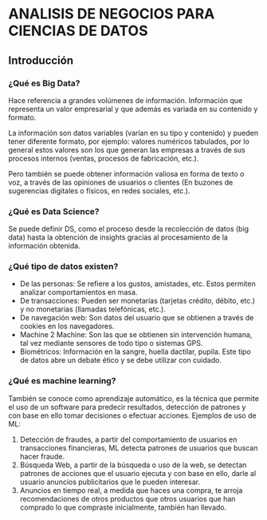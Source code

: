 

# ANALISIS DE NEGOCIOS PARA CIENCIAS DE DATOS
## Introducción

### ¿Qué es Big Data?

Hace referencia a grandes volúmenes de información. Información que representa un valor empresarial y que además es variada en su contenido y formato.

La información son datos variables (varían en su tipo y contenido) y pueden tener diferente formato, por ejemplo: valores numéricos tabulados, por lo general estos valores son los que generan las empresas a través de sus procesos internos (ventas, procesos de fabricación, etc.).

Pero también se puede obtener información valiosa en forma de texto o voz, a través de las opiniones de usuarios o clientes (En buzones de sugerencias digitales o físicos, en redes sociales, etc.).

### ¿Qué es Data Science?
Se puede definir DS, como el proceso desde la recolección de datos (big data) hasta la obtención de insights gracias al procesamiento de la información obtenida.

### ¿Qué tipo de datos existen?

 - De las personas: Se refiere a los gustos, amistades, etc. Estos permiten analizar comportamientos en masa.
 - De transacciones: Pueden ser monetarias (tarjetas crédito, débito, etc.) y no monetarias (llamadas telefónicas, etc.).
 - De navegación web: Son datos del usuario que se obtienen a través de cookies en los navegadores.
 - Machine 2 Machine: Son las que se obtienen sin intervención humana, tal vez mediante sensores de todo tipo o sistemas GPS.
 - Biométricos: Información en la sangre, huella dactilar, pupila. Este tipo de datos abre un debate ético y se debe utilizar con cuidado.

### ¿Qué es machine learning?
También se conoce como aprendizaje automático, es la técnica que permite el uso de un software para predecir resultados, detección de patrones y con base en ello tomar decisiones o efectuar acciones.
Ejemplos de uso de ML:

 1. Detección de fraudes, a partir del comportamiento de usuarios en transacciones financieras, ML detecta patrones de usuarios que buscan hacer fraude.
 2. Búsqueda Web, a partir de la búsqueda o uso de la web, se detectan patrones de acciones que el usuario ejecuta y con base en ello, darle al usuario anuncios publicitarios que le pueden interesar.
 3. Anuncios en tiempo real, a medida que haces una compra, te arroja recomendaciones de otros productos que otros usuarios que han comprado lo que compraste inicialmente, también han llevado.

<!--stackedit_data:
eyJoaXN0b3J5IjpbMTQyNzg0MjM5NywtMTU0NTc0MDYyMiw2Mj
Q5NzUyNzksLTExODM3NDY0NDddfQ==
-->